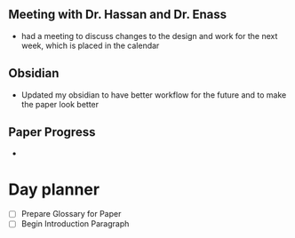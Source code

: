 ## Meeting with Dr. Hassan and Dr. Enass
- had a meeting to discuss changes to the design and work for the next week, which is placed in the calendar

## Obsidian
- Updated my obsidian to have better workflow for the future and to make the paper look better

## Paper Progress
- 

# Day planner
- [ ] Prepare Glossary for Paper
- [ ] Begin Introduction Paragraph